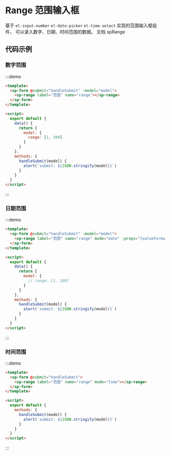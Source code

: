 # Range 范围输入框

基于 `el-input-number` `el-date-picker` `el-time-select` 实现的范围输入框组件，
 可以录入数字、日期、时间范围的数据。 文档 <api-link href="components/sp-range">spRange</api-link>

## 代码示例

### 数字范围
:::demo
```html
<template>
  <sp-form @submit="handleSubmit" :model="model">
    <sp-range label="范围" name="range"></sp-range>
  </sp-form>
</template>

<script>
  export default {
    data() {
      return {
        model: {
          range: [1, 100]
        }
      }
    },
    methods: {
      handleSubmit(model) {
        alert(`submit: ${JSON.stringify(model)}`)
      }
    }
  }
</script>

```
:::

### 日期范围

:::demo
```html
<template>
  <sp-form @submit="handleSubmit" :model="model">
    <sp-range label="范围" name="range" mode="date" :props="{valueFormat:'yyyy-MM-dd'}"></sp-range>
  </sp-form>
</template>

<script>
  export default {
    data() {
      return {
        model: {
          // range: [1, 100]
        }
      }
    },
    methods: {
      handleSubmit(model) {
        alert(`submit: ${JSON.stringify(model)}`)
      }
    }
  }
</script>

```
:::


### 时间范围

:::demo
```html
<template>
  <sp-form @submit="handleSubmit">
    <sp-range label="范围" name="range" mode="time"></sp-range>
  </sp-form>
</template>

<script>
  export default {
    methods: {
      handleSubmit(model) {
        alert(`submit: ${JSON.stringify(model)}`)
      }
    }
  }
</script>

```
:::
